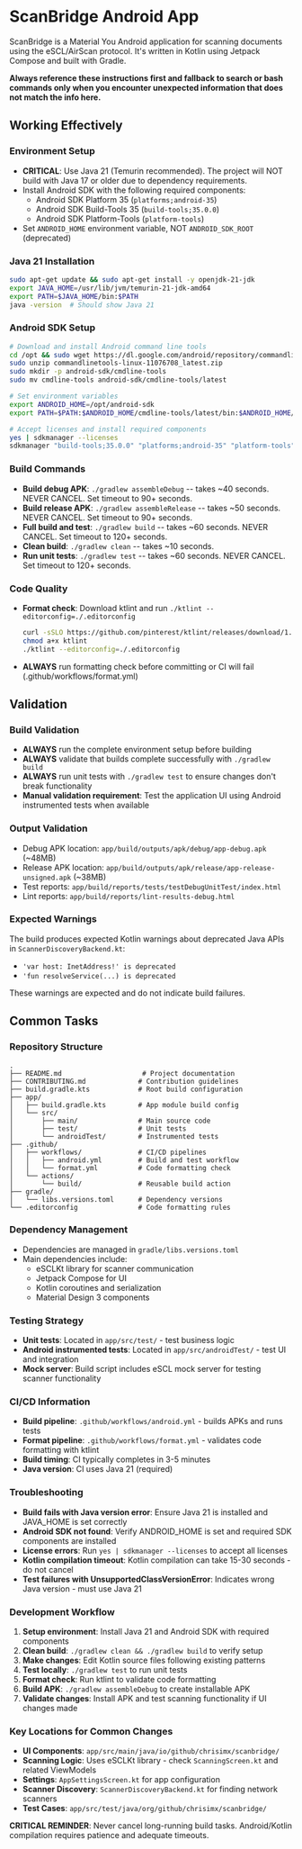 # ScanBridge Android App

ScanBridge is a Material You Android application for scanning documents using the eSCL/AirScan protocol. It's written in Kotlin using Jetpack Compose and built with Gradle.

**Always reference these instructions first and fallback to search or bash commands only when you encounter unexpected information that does not match the info here.**

## Working Effectively

### Environment Setup
- **CRITICAL**: Use Java 21 (Temurin recommended). The project will NOT build with Java 17 or older due to dependency requirements.
- Install Android SDK with the following required components:
  - Android SDK Platform 35 (`platforms;android-35`)
  - Android SDK Build-Tools 35 (`build-tools;35.0.0`) 
  - Android SDK Platform-Tools (`platform-tools`)
- Set `ANDROID_HOME` environment variable, NOT `ANDROID_SDK_ROOT` (deprecated)

### Java 21 Installation
```bash
sudo apt-get update && sudo apt-get install -y openjdk-21-jdk
export JAVA_HOME=/usr/lib/jvm/temurin-21-jdk-amd64
export PATH=$JAVA_HOME/bin:$PATH
java -version  # Should show Java 21
```

### Android SDK Setup
```bash
# Download and install Android command line tools
cd /opt && sudo wget https://dl.google.com/android/repository/commandlinetools-linux-11076708_latest.zip
sudo unzip commandlinetools-linux-11076708_latest.zip
sudo mkdir -p android-sdk/cmdline-tools
sudo mv cmdline-tools android-sdk/cmdline-tools/latest

# Set environment variables
export ANDROID_HOME=/opt/android-sdk
export PATH=$PATH:$ANDROID_HOME/cmdline-tools/latest/bin:$ANDROID_HOME/platform-tools

# Accept licenses and install required components
yes | sdkmanager --licenses
sdkmanager "build-tools;35.0.0" "platforms;android-35" "platform-tools"
```

### Build Commands
- **Build debug APK**: `./gradlew assembleDebug` -- takes ~40 seconds. NEVER CANCEL. Set timeout to 90+ seconds.
- **Build release APK**: `./gradlew assembleRelease` -- takes ~50 seconds. NEVER CANCEL. Set timeout to 90+ seconds.
- **Full build and test**: `./gradlew build` -- takes ~60 seconds. NEVER CANCEL. Set timeout to 120+ seconds.
- **Clean build**: `./gradlew clean` -- takes ~10 seconds.
- **Run unit tests**: `./gradlew test` -- takes ~60 seconds. NEVER CANCEL. Set timeout to 120+ seconds.

### Code Quality
- **Format check**: Download ktlint and run `./ktlint --editorconfig=./.editorconfig`
  ```bash
  curl -sSLO https://github.com/pinterest/ktlint/releases/download/1.5.0/ktlint
  chmod a+x ktlint
  ./ktlint --editorconfig=./.editorconfig
  ```
- **ALWAYS** run formatting check before committing or CI will fail (.github/workflows/format.yml)

## Validation

### Build Validation
- **ALWAYS** run the complete environment setup before building
- **ALWAYS** validate that builds complete successfully with `./gradlew build`
- **ALWAYS** run unit tests with `./gradlew test` to ensure changes don't break functionality
- **Manual validation requirement**: Test the application UI using Android instrumented tests when available

### Output Validation
- Debug APK location: `app/build/outputs/apk/debug/app-debug.apk` (~48MB)
- Release APK location: `app/build/outputs/apk/release/app-release-unsigned.apk` (~38MB)
- Test reports: `app/build/reports/tests/testDebugUnitTest/index.html`
- Lint reports: `app/build/reports/lint-results-debug.html`

### Expected Warnings
The build produces expected Kotlin warnings about deprecated Java APIs in `ScannerDiscoveryBackend.kt`:
- `'var host: InetAddress!' is deprecated`
- `'fun resolveService(...) is deprecated`

These warnings are expected and do not indicate build failures.

## Common Tasks

### Repository Structure
```
.
├── README.md                    # Project documentation
├── CONTRIBUTING.md             # Contribution guidelines  
├── build.gradle.kts            # Root build configuration
├── app/
│   ├── build.gradle.kts        # App module build config
│   └── src/
│       ├── main/               # Main source code
│       ├── test/               # Unit tests
│       └── androidTest/        # Instrumented tests
├── .github/
│   ├── workflows/              # CI/CD pipelines
│   │   ├── android.yml         # Build and test workflow
│   │   └── format.yml          # Code formatting check
│   └── actions/
│       └── build/              # Reusable build action
├── gradle/
│   └── libs.versions.toml      # Dependency versions
└── .editorconfig               # Code formatting rules
```

### Dependency Management
- Dependencies are managed in `gradle/libs.versions.toml`
- Main dependencies include:
  - eSCLKt library for scanner communication
  - Jetpack Compose for UI
  - Kotlin coroutines and serialization
  - Material Design 3 components

### Testing Strategy
- **Unit tests**: Located in `app/src/test/` - test business logic
- **Android instrumented tests**: Located in `app/src/androidTest/` - test UI and integration
- **Mock server**: Build script includes eSCL mock server for testing scanner functionality

### CI/CD Information
- **Build pipeline**: `.github/workflows/android.yml` - builds APKs and runs tests
- **Format pipeline**: `.github/workflows/format.yml` - validates code formatting with ktlint
- **Build timing**: CI typically completes in 3-5 minutes
- **Java version**: CI uses Java 21 (required)

### Troubleshooting
- **Build fails with Java version error**: Ensure Java 21 is installed and JAVA_HOME is set correctly
- **Android SDK not found**: Verify ANDROID_HOME is set and required SDK components are installed
- **License errors**: Run `yes | sdkmanager --licenses` to accept all licenses
- **Kotlin compilation timeout**: Kotlin compilation can take 15-30 seconds - do not cancel
- **Test failures with UnsupportedClassVersionError**: Indicates wrong Java version - must use Java 21

### Development Workflow
1. **Setup environment**: Install Java 21 and Android SDK with required components
2. **Clean build**: `./gradlew clean && ./gradlew build` to verify setup
3. **Make changes**: Edit Kotlin source files following existing patterns
4. **Test locally**: `./gradlew test` to run unit tests
5. **Format check**: Run ktlint to validate code formatting
6. **Build APK**: `./gradlew assembleDebug` to create installable APK
7. **Validate changes**: Install APK and test scanning functionality if UI changes made

### Key Locations for Common Changes
- **UI Components**: `app/src/main/java/io/github/chrisimx/scanbridge/`
- **Scanning Logic**: Uses eSCLKt library - check `ScanningScreen.kt` and related ViewModels
- **Settings**: `AppSettingsScreen.kt` for app configuration
- **Scanner Discovery**: `ScannerDiscoveryBackend.kt` for finding network scanners
- **Test Cases**: `app/src/test/java/org/github/chrisimx/scanbridge/`

**CRITICAL REMINDER**: Never cancel long-running build tasks. Android/Kotlin compilation requires patience and adequate timeouts.